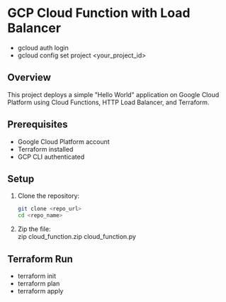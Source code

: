 # GCP Cloud Function with Load Balancer
- gcloud auth login
- gcloud config set project <your_project_id>

## Overview
This project deploys a simple "Hello World" application on Google Cloud Platform using Cloud Functions, HTTP Load Balancer, and Terraform.

## Prerequisites
- Google Cloud Platform account
- Terraform installed
- GCP CLI authenticated

## Setup

1. Clone the repository:
   ```bash
   git clone <repo_url>
   cd <repo_name>

2. Zip the file:  
    zip cloud_function.zip cloud_function.py

## Terraform Run
- terraform init
- terraform plan
- terraform apply